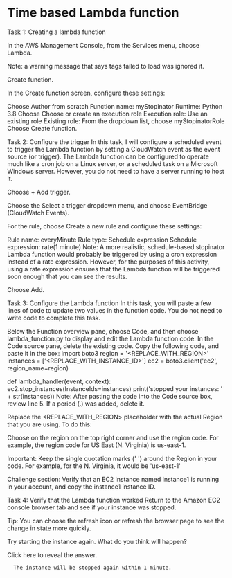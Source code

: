 # Time based Lambda function

Task 1:  Creating a lambda function

In the AWS Management Console, from the Services menu, choose Lambda.

Note: a warning message that says tags failed to load was ignored it.

 Create function.

In the Create function screen, configure these settings:

Choose Author from scratch
Function name: myStopinator
Runtime: Python 3.8
Choose Choose or create an execution role
Execution role: Use an existing role
Existing role: From the dropdown list, choose myStopinatorRole
Choose Create function.


Task 2: Configure the trigger
In this task, I will configure a scheduled event to trigger the Lambda function by setting a CloudWatch event as the event source (or trigger). The Lambda function can be configured to operate much like a cron job on a Linux server, or a scheduled task on a Microsoft Windows server. However, you do not need to have a server running to host it.

Choose + Add trigger.

Choose the Select a trigger dropdown menu, and choose EventBridge (CloudWatch Events).

For the rule, choose Create a new rule and configure these settings:

Rule name: everyMinute
Rule type: Schedule expression
Schedule expression: rate(1 minute)
Note: A more realistic, schedule-based stopinator Lambda function would probably be triggered by using a cron expression instead of a rate expression. However, for the purposes of this activity, using a rate expression ensures that the Lambda function will be triggered soon enough that you can see the results.

Choose Add.

 
 Task 3: Configure the Lambda function
In this task, you will paste a few lines of code to update two values in the function code. You do not need to write code to complete this task.

Below the Function overview pane, choose Code, and then choose lambda_function.py to display and edit the Lambda function code. 
In the Code source pane, delete the existing code. Copy the following code, and paste it in the box:
import boto3
region = '<REPLACE_WITH_REGION>'
instances = ['<REPLACE_WITH_INSTANCE_ID>']
ec2 = boto3.client('ec2', region_name=region)

def lambda_handler(event, context):
    ec2.stop_instances(InstanceIds=instances)
    print('stopped your instances: ' + str(instances))
Note: After pasting the code into the Code source box, review line 5. If a period (.) was added, delete it.

Replace the <REPLACE_WITH_REGION> placeholder with the actual Region that you are using. To do this:

Choose on the region on the top right corner and use the region code. For example, the region code for US East (N. Virginia) is us-east-1.

Important: Keep the single quotation marks (' ') around the Region in your code. For example, for the N. Virginia, it would be 'us-east-1'

Challenge section: Verify that an EC2 instance named instance1 is running in your account, and copy the instance1 instance ID.


Task 4: Verify that the Lambda function worked
Return to the Amazon EC2 console browser tab and see if your instance was stopped.

Tip: You can choose the  refresh icon or refresh the browser page to see the change in state more quickly.

Try starting the instance again. What do you think will happen?

Click here to reveal the answer.

      
      The instance will be stopped again within 1 minute.
